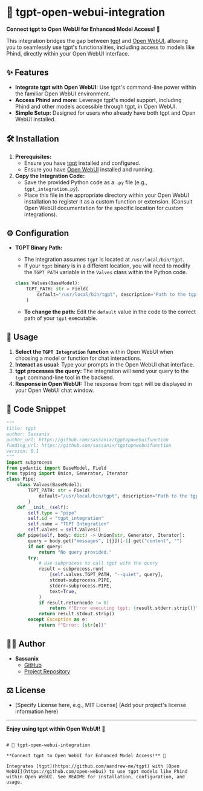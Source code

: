 
# 🔌 tgpt-open-webui-integration

**Connect tgpt to Open WebUI for Enhanced Model Access!** 🚀

This integration bridges the gap between [tgpt](https://github.com/aandrew-me/tgpt) and [Open WebUI](https://github.com/open-webui), allowing you to seamlessly use tgpt's functionalities, including access to models like Phind, directly within your Open WebUI interface.

## ✨ Features

*   **Integrate tgpt with Open WebUI:** Use tgpt's command-line power within the familiar Open WebUI environment.
*   **Access Phind and more:** Leverage tgpt's model support, including Phind and other models accessible through tgpt, in Open WebUI.
*   **Simple Setup:** Designed for users who already have both tgpt and Open WebUI installed.

## 🛠️ Installation

1.  **Prerequisites:**
    *   Ensure you have [tgpt](https://github.com/aandrew-me/tgpt) installed and configured.
    *   Ensure you have [Open WebUI](https://github.com/open-webui) installed and running.
2.  **Copy the Integration Code:**
    *   Save the provided Python code as a `.py` file (e.g., `tgpt_integration.py`).
    *   Place this file in the appropriate directory within your Open WebUI installation to register it as a custom function or extension. (Consult Open WebUI documentation for the specific location for custom integrations).

## ⚙️ Configuration

*   **TGPT Binary Path:**
    *   The integration assumes `tgpt` is located at `/usr/local/bin/tgpt`.
    *   If your `tgpt` binary is in a different location, you will need to modify the `TGPT_PATH` variable in the `Valves` class within the Python code.

    ```python
    class Valves(BaseModel):
        TGPT_PATH: str = Field(
            default="/usr/local/bin/tgpt", description="Path to the tgpt binary"
        )
    ```
    *   **To change the path:** Edit the `default` value in the code to the correct path of your `tgpt` executable.

## 🚀 Usage

1.  **Select the `TGPT Integration` function** within Open WebUI when choosing a model or function for chat interactions.
2.  **Interact as usual:**  Type your prompts in the Open WebUI chat interface.
3.  **tgpt processes the query:** The integration will send your query to the `tgpt` command-line tool in the backend.
4.  **Response in Open WebUI:** The response from `tgpt` will be displayed in your Open WebUI chat window.

## 📜 Code Snippet

```python
"""
title: tgpt
author: Sassanix
author_url: https://github.com/sassanix/tgptopnwebuifunction
funding_url: https://github.com/sassanix/tgptopnwebuifunction
version: 0.1
"""
import subprocess
from pydantic import BaseModel, Field
from typing import Union, Generator, Iterator
class Pipe:
    class Valves(BaseModel):
        TGPT_PATH: str = Field(
            default="/usr/local/bin/tgpt", description="Path to the tgpt binary"
        )
    def __init__(self):
        self.type = "pipe"
        self.id = "tgpt_integration"
        self.name = "TGPT Integration"
        self.valves = self.Valves()
    def pipe(self, body: dict) -> Union[str, Generator, Iterator]:
        query = body.get("messages", [{}])[-1].get("content", "")
        if not query:
            return "No query provided."
        try:
            # Use subprocess to call tgpt with the query
            result = subprocess.run(
                [self.valves.TGPT_PATH, "--quiet", query],
                stdout=subprocess.PIPE,
                stderr=subprocess.PIPE,
                text=True,
            )
            if result.returncode != 0:
                return f"Error executing tgpt: {result.stderr.strip()}"
            return result.stdout.strip()
        except Exception as e:
            return f"Error: {str(e)}"
```

## 👨‍💻 Author

*   **Sassanix**
    *   [GitHub](https://github.com/sassanix)
    *   [Project Repository](https://github.com/sassanix/tgptopnwebuifunction)

## ⚖️ License

*   [Specify License here, e.g., MIT License] (Add your project's license information here)

---

**Enjoy using tgpt within Open WebUI!** 🎉
```

# 🔌 tgpt-open-webui-integration

**Connect tgpt to Open WebUI for Enhanced Model Access!** 🚀

Integrates [tgpt](https://github.com/aandrew-me/tgpt) with [Open WebUI](https://github.com/open-webui) to use tgpt models like Phind within Open WebUI. See README for installation, configuration, and usage.
